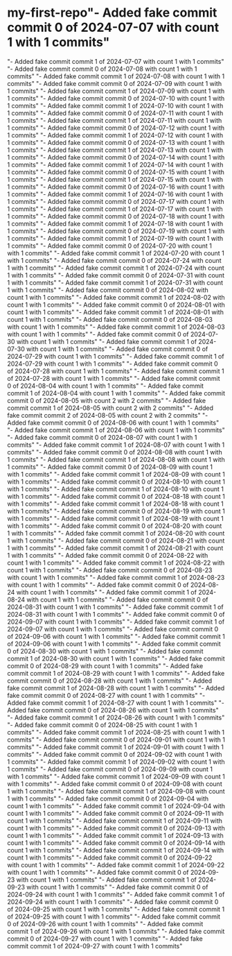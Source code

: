 # my-first-repo"- Added fake commit commit 0 of 2024-07-07 with count 1 with 1 commits" 
"- Added fake commit commit 1 of 2024-07-07 with count 1 with 1 commits" 
"- Added fake commit commit 0 of 2024-07-08 with count 1 with 1 commits" 
"- Added fake commit commit 1 of 2024-07-08 with count 1 with 1 commits" 
"- Added fake commit commit 0 of 2024-07-09 with count 1 with 1 commits" 
"- Added fake commit commit 1 of 2024-07-09 with count 1 with 1 commits" 
"- Added fake commit commit 0 of 2024-07-10 with count 1 with 1 commits" 
"- Added fake commit commit 1 of 2024-07-10 with count 1 with 1 commits" 
"- Added fake commit commit 0 of 2024-07-11 with count 1 with 1 commits" 
"- Added fake commit commit 1 of 2024-07-11 with count 1 with 1 commits" 
"- Added fake commit commit 0 of 2024-07-12 with count 1 with 1 commits" 
"- Added fake commit commit 1 of 2024-07-12 with count 1 with 1 commits" 
"- Added fake commit commit 0 of 2024-07-13 with count 1 with 1 commits" 
"- Added fake commit commit 1 of 2024-07-13 with count 1 with 1 commits" 
"- Added fake commit commit 0 of 2024-07-14 with count 1 with 1 commits" 
"- Added fake commit commit 1 of 2024-07-14 with count 1 with 1 commits" 
"- Added fake commit commit 0 of 2024-07-15 with count 1 with 1 commits" 
"- Added fake commit commit 1 of 2024-07-15 with count 1 with 1 commits" 
"- Added fake commit commit 0 of 2024-07-16 with count 1 with 1 commits" 
"- Added fake commit commit 1 of 2024-07-16 with count 1 with 1 commits" 
"- Added fake commit commit 0 of 2024-07-17 with count 1 with 1 commits" 
"- Added fake commit commit 1 of 2024-07-17 with count 1 with 1 commits" 
"- Added fake commit commit 0 of 2024-07-18 with count 1 with 1 commits" 
"- Added fake commit commit 1 of 2024-07-18 with count 1 with 1 commits" 
"- Added fake commit commit 0 of 2024-07-19 with count 1 with 1 commits" 
"- Added fake commit commit 1 of 2024-07-19 with count 1 with 1 commits" 
"- Added fake commit commit 0 of 2024-07-20 with count 1 with 1 commits" 
"- Added fake commit commit 1 of 2024-07-20 with count 1 with 1 commits" 
"- Added fake commit commit 0 of 2024-07-24 with count 1 with 1 commits" 
"- Added fake commit commit 1 of 2024-07-24 with count 1 with 1 commits" 
"- Added fake commit commit 0 of 2024-07-31 with count 1 with 1 commits" 
"- Added fake commit commit 1 of 2024-07-31 with count 1 with 1 commits" 
"- Added fake commit commit 0 of 2024-08-02 with count 1 with 1 commits" 
"- Added fake commit commit 1 of 2024-08-02 with count 1 with 1 commits" 
"- Added fake commit commit 0 of 2024-08-01 with count 1 with 1 commits" 
"- Added fake commit commit 1 of 2024-08-01 with count 1 with 1 commits" 
"- Added fake commit commit 0 of 2024-08-03 with count 1 with 1 commits" 
"- Added fake commit commit 1 of 2024-08-03 with count 1 with 1 commits" 
"- Added fake commit commit 0 of 2024-07-30 with count 1 with 1 commits" 
"- Added fake commit commit 1 of 2024-07-30 with count 1 with 1 commits" 
"- Added fake commit commit 0 of 2024-07-29 with count 1 with 1 commits" 
"- Added fake commit commit 1 of 2024-07-29 with count 1 with 1 commits" 
"- Added fake commit commit 0 of 2024-07-28 with count 1 with 1 commits" 
"- Added fake commit commit 1 of 2024-07-28 with count 1 with 1 commits" 
"- Added fake commit commit 0 of 2024-08-04 with count 1 with 1 commits" 
"- Added fake commit commit 1 of 2024-08-04 with count 1 with 1 commits" 
"- Added fake commit commit 0 of 2024-08-05 with count 2 with 2 commits" 
"- Added fake commit commit 1 of 2024-08-05 with count 2 with 2 commits" 
"- Added fake commit commit 2 of 2024-08-05 with count 2 with 2 commits" 
"- Added fake commit commit 0 of 2024-08-06 with count 1 with 1 commits" 
"- Added fake commit commit 1 of 2024-08-06 with count 1 with 1 commits" 
"- Added fake commit commit 0 of 2024-08-07 with count 1 with 1 commits" 
"- Added fake commit commit 1 of 2024-08-07 with count 1 with 1 commits" 
"- Added fake commit commit 0 of 2024-08-08 with count 1 with 1 commits" 
"- Added fake commit commit 1 of 2024-08-08 with count 1 with 1 commits" 
"- Added fake commit commit 0 of 2024-08-09 with count 1 with 1 commits" 
"- Added fake commit commit 1 of 2024-08-09 with count 1 with 1 commits" 
"- Added fake commit commit 0 of 2024-08-10 with count 1 with 1 commits" 
"- Added fake commit commit 1 of 2024-08-10 with count 1 with 1 commits" 
"- Added fake commit commit 0 of 2024-08-18 with count 1 with 1 commits" 
"- Added fake commit commit 1 of 2024-08-18 with count 1 with 1 commits" 
"- Added fake commit commit 0 of 2024-08-19 with count 1 with 1 commits" 
"- Added fake commit commit 1 of 2024-08-19 with count 1 with 1 commits" 
"- Added fake commit commit 0 of 2024-08-20 with count 1 with 1 commits" 
"- Added fake commit commit 1 of 2024-08-20 with count 1 with 1 commits" 
"- Added fake commit commit 0 of 2024-08-21 with count 1 with 1 commits" 
"- Added fake commit commit 1 of 2024-08-21 with count 1 with 1 commits" 
"- Added fake commit commit 0 of 2024-08-22 with count 1 with 1 commits" 
"- Added fake commit commit 1 of 2024-08-22 with count 1 with 1 commits" 
"- Added fake commit commit 0 of 2024-08-23 with count 1 with 1 commits" 
"- Added fake commit commit 1 of 2024-08-23 with count 1 with 1 commits" 
"- Added fake commit commit 0 of 2024-08-24 with count 1 with 1 commits" 
"- Added fake commit commit 1 of 2024-08-24 with count 1 with 1 commits" 
"- Added fake commit commit 0 of 2024-08-31 with count 1 with 1 commits" 
"- Added fake commit commit 1 of 2024-08-31 with count 1 with 1 commits" 
"- Added fake commit commit 0 of 2024-09-07 with count 1 with 1 commits" 
"- Added fake commit commit 1 of 2024-09-07 with count 1 with 1 commits" 
"- Added fake commit commit 0 of 2024-09-06 with count 1 with 1 commits" 
"- Added fake commit commit 1 of 2024-09-06 with count 1 with 1 commits" 
"- Added fake commit commit 0 of 2024-08-30 with count 1 with 1 commits" 
"- Added fake commit commit 1 of 2024-08-30 with count 1 with 1 commits" 
"- Added fake commit commit 0 of 2024-08-29 with count 1 with 1 commits" 
"- Added fake commit commit 1 of 2024-08-29 with count 1 with 1 commits" 
"- Added fake commit commit 0 of 2024-08-28 with count 1 with 1 commits" 
"- Added fake commit commit 1 of 2024-08-28 with count 1 with 1 commits" 
"- Added fake commit commit 0 of 2024-08-27 with count 1 with 1 commits" 
"- Added fake commit commit 1 of 2024-08-27 with count 1 with 1 commits" 
"- Added fake commit commit 0 of 2024-08-26 with count 1 with 1 commits" 
"- Added fake commit commit 1 of 2024-08-26 with count 1 with 1 commits" 
"- Added fake commit commit 0 of 2024-08-25 with count 1 with 1 commits" 
"- Added fake commit commit 1 of 2024-08-25 with count 1 with 1 commits" 
"- Added fake commit commit 0 of 2024-09-01 with count 1 with 1 commits" 
"- Added fake commit commit 1 of 2024-09-01 with count 1 with 1 commits" 
"- Added fake commit commit 0 of 2024-09-02 with count 1 with 1 commits" 
"- Added fake commit commit 1 of 2024-09-02 with count 1 with 1 commits" 
"- Added fake commit commit 0 of 2024-09-09 with count 1 with 1 commits" 
"- Added fake commit commit 1 of 2024-09-09 with count 1 with 1 commits" 
"- Added fake commit commit 0 of 2024-09-08 with count 1 with 1 commits" 
"- Added fake commit commit 1 of 2024-09-08 with count 1 with 1 commits" 
"- Added fake commit commit 0 of 2024-09-04 with count 1 with 1 commits" 
"- Added fake commit commit 1 of 2024-09-04 with count 1 with 1 commits" 
"- Added fake commit commit 0 of 2024-09-11 with count 1 with 1 commits" 
"- Added fake commit commit 1 of 2024-09-11 with count 1 with 1 commits" 
"- Added fake commit commit 0 of 2024-09-13 with count 1 with 1 commits" 
"- Added fake commit commit 1 of 2024-09-13 with count 1 with 1 commits" 
"- Added fake commit commit 0 of 2024-09-14 with count 1 with 1 commits" 
"- Added fake commit commit 1 of 2024-09-14 with count 1 with 1 commits" 
"- Added fake commit commit 0 of 2024-09-22 with count 1 with 1 commits" 
"- Added fake commit commit 1 of 2024-09-22 with count 1 with 1 commits" 
"- Added fake commit commit 0 of 2024-09-23 with count 1 with 1 commits" 
"- Added fake commit commit 1 of 2024-09-23 with count 1 with 1 commits" 
"- Added fake commit commit 0 of 2024-09-24 with count 1 with 1 commits" 
"- Added fake commit commit 1 of 2024-09-24 with count 1 with 1 commits" 
"- Added fake commit commit 0 of 2024-09-25 with count 1 with 1 commits" 
"- Added fake commit commit 1 of 2024-09-25 with count 1 with 1 commits" 
"- Added fake commit commit 0 of 2024-09-26 with count 1 with 1 commits" 
"- Added fake commit commit 1 of 2024-09-26 with count 1 with 1 commits" 
"- Added fake commit commit 0 of 2024-09-27 with count 1 with 1 commits" 
"- Added fake commit commit 1 of 2024-09-27 with count 1 with 1 commits" 
